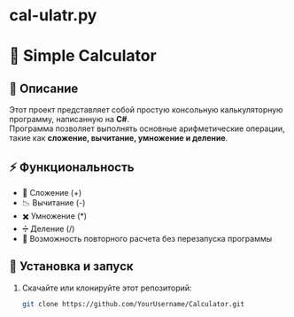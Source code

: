# cal-ulatr.py
# 🧮 Simple Calculator

## 📌 Описание
Этот проект представляет собой простую консольную калькуляторную программу, написанную на **C#**.  
Программа позволяет выполнять основные арифметические операции, такие как **сложение, вычитание, умножение и деление**.

## ⚡ Функциональность
- 📏 Сложение (+)
- 📉 Вычитание (-)
- ✖️ Умножение (*)
- ➗ Деление (/)
- 🔄 Возможность повторного расчета без перезапуска программы

## 🚀 Установка и запуск
1. Скачайте или клонируйте этот репозиторий:
   ```sh
   git clone https://github.com/YourUsername/Calculator.git
